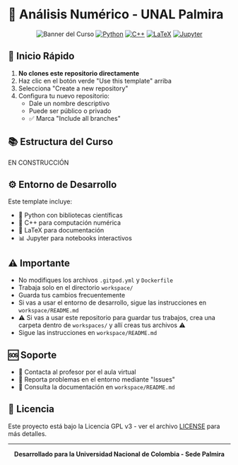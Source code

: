 # 🧮 Análisis Numérico - UNAL Palmira 

<div align="center">

![Banner del Curso](https://img.shields.io/badge/UNAL-An%C3%A1lisis%20Num%C3%A9rico-blue)
[![Python](https://img.shields.io/badge/Python-3776AB?style=flat&logo=python&logoColor=white)](https://www.python.org/)
[![C++](https://img.shields.io/badge/C++-00599C?style=flat&logo=c%2B%2B&logoColor=white)](https://isocpp.org/)
[![LaTeX](https://img.shields.io/badge/LaTeX-008080?style=flat&logo=latex&logoColor=white)](https://www.latex-project.org/)
[![Jupyter](https://img.shields.io/badge/Jupyter-F37626?style=flat&logo=jupyter&logoColor=white)](https://jupyter.org/)

</div>

## 🚀 Inicio Rápido

1. **No clones este repositorio directamente**
2. Haz clic en el botón verde "Use this template" arriba
3. Selecciona "Create a new repository"
4. Configura tu nuevo repositorio:
   - Dale un nombre descriptivo
   - Puede ser público o privado
   - ✅ Marca "Include all branches"

## 📚 Estructura del Curso

 EN CONSTRUCCIÓN

## ⚙️ Entorno de Desarrollo

Este template incluye:
- 🐍 Python con bibliotecas científicas
- 🔧 C++ para computación numérica
- 📝 LaTeX para documentación
- 📊 Jupyter para notebooks interactivos

## ⚠️ Importante

- No modifiques los archivos `.gitpod.yml` y `Dockerfile`
- Trabaja solo en el directorio `workspace/`
- Guarda tus cambios frecuentemente
- Si vas a usar el entorno de desarrollo, sigue las instrucciones en `workspace/README.md`
- ⚠️ Si vas a usar este repositorio para guardar tus trabajos, crea una carpeta dentro de `workspaces/` y allí creas tus archivos ⚠️
- Sigue las instrucciones en `workspace/README.md`

## 🆘 Soporte

- 📧 Contacta al profesor por el aula virtual
- 🐛 Reporta problemas en el entorno mediante "Issues"
- 📖 Consulta la documentación en `workspace/README.md`

## 📝 Licencia

Este proyecto está bajo la Licencia GPL v3 - ver el archivo [LICENSE](LICENSE) para más detalles.

---
<div align="center">
<strong>Desarrollado para la Universidad Nacional de Colombia - Sede Palmira</strong>
</div>